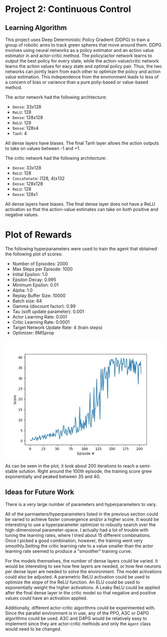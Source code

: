 # Project 2: Continuous Control

## Learning Algorithm
This project uses Deep Deterministic Policy Gradient (DDPG) to train a group of robotic arms to track green spheres that move around them. DDPG involves using  neural networks as a policy estimator and an action value estimator in and actor-critic method. The policy/actor network learns to output the best policy for every state, while the action-value/critic network learns the action values for eacy state and optimal policy pair. Thus, the two networks can jointly learn from each other to optimize the policy and action value estimation. This independence from the environment leads to less of a concern of bias or variance than a pure poliy-based or value-based method.

The actor network had the following architecture:

* `Dense`: 33x128
* `ReLU`: 128
* `Dense`: 128x128
* `ReLU`: 128
* `Dense`: 128x4
* `Tanh`: 4

All dense layers have biases. The final Tanh layer allows the action outputs to take on values between -1 and +1.

The critic network had the following architecture:

* `Dense`: 33x128
* `ReLU`: 128
* `Concatenate`: (128, 4)x132
* `Dense`: 128x128
* `ReLU`: 128
* `Dense`: 128x1

All dense layers have biases. The final dense layer does not have a ReLU activation so that the action-value estimates can take on both positive and negative values.


# Plot of Rewards
The following hyperparameters were used to train the agent that obtained the following plot of scores:

* Number of Episodes: 2000
* Max Steps per Episode: 1000
* Initial Epsilon: 1.0
* Epsilon Decay: 0.995
* Minimum Epsilon: 0.01
* Alpha: 1.0
* Replay Buffer Size: 10000
* Batch size: 64
* Gamma (discount factor): 0.99
* Tau (soft update parameter): 0.001
* Actor Learning Rate: 0.001
* Critic Learning Rate: 0.0001
* Target Network Update Rate: 4 (train steps)
* Optimizer: RMSprop

![scores_plot](scores_plot.png)

As can be seen in the plot, it took about 200 iterations to reach a semi-stable solution. Right around the 100th episode, the training score grew exponentially and peaked between 35 and 40.

## Ideas for Future Work
There is a very large number of parameters and hyperparameters to vary. 

All of the parmaeters/hyperparameters listed in the previous section could be varied to achieve faster convergence and/or a higher score. It would be interesting to use a hyperparameter optimizer to robustly search over the high-dimensional parameter-space. I actually had a lot of trouble with tuning the learning rates, where I tried about 15 different combinations. Once I picked a good combination, however, the training went very smoothly.Setting the critic learning rate to a value smaller than the actor learning rate seemed to produce a "smoother" training curve.

For the models themselves, the number of dense layers could be varied. It would be interesting to see how few layers are needed, or how few neurons per dense layer are needed to solve the environment. The model activations could also be adjusted. A parametric ReLU activation could be used to optimize the slope of the ReLU function. An ELU could be used to exponentially weight the higher activations. A Leaky ReLU could be applied after the final dense layer in the critic model so that negative and positive values could have an activation applied.

Additionally, different actor-critic algorithms could be experimented with. Since the parallel environment is in use, any of the PPO, A3C or D4PG algorithms could be used. A3C and D4PG would be relatively easy to implement since they are actor-critic methods and only the `Agent` class would need to be changed.